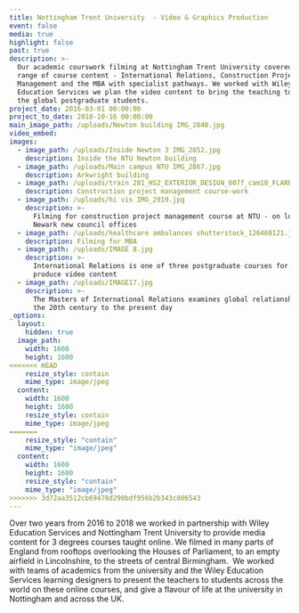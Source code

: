 ```yaml
---
title: Nottingham Trent University  - Video & Graphics Production
event: false
media: true
highlight: false
past: true
description: >-
  Our academic courswork filming at Nottingham Trent University covered a wide
  range of course content - International Relations, Construction Project
  Management and the MBA with specialist pathways. We worked with Wiley
  Education Services we plan the video content to bring the teaching to life for
  the global postgraduate students.
project_date: 2016-03-01 00:00:00
project_to_date: 2018-10-16 00:00:00
main_image_path: /uploads/Newton building IMG_2840.jpg
video_embed:
images:
  - image_path: /uploads/Inside Newton 3 IMG_2852.jpg
    description: Inside the NTU Newton building
  - image_path: /uploads/Main campus NTU IMG_2867.jpg
    description: Arkwright building
  - image_path: /uploads/train 281_HS2_EXTERIOR_DESIGN_007f_cam10_FLARE_PANTO 1920.jpg
    description: Construction project management course-work
  - image_path: /uploads/hi vis IMG_2919.jpg
    description: >-
      Filming for construction project management course at NTU - on location at
      Newark new council offices
  - image_path: /uploads/healthcare ambulances shutterstock_126460121.jpg
    description: Filming for MBA
  - image_path: /uploads/IMAGE 8.jpg
    description: >-
      International Relations is one of three postgraduate courses for which we
      produce video content
  - image_path: /uploads/IMAGE17.jpg
    description: >-
      The Masters of International Relations examines global relationships from
      the 20th century to the present day
_options:
  layout:
    hidden: true
  image_path:
    width: 1600
    height: 1600
<<<<<<< HEAD
    resize_style: contain
    mime_type: image/jpeg
  content:
    width: 1600
    height: 1600
    resize_style: contain
    mime_type: image/jpeg
=======
    resize_style: "contain"
    mime_type: "image/jpeg"
  content:
    width: 1600
    height: 1600
    resize_style: "contain"
    mime_type: "image/jpeg"
>>>>>>> 3d72aa3512cb69478d290bdf956b2b343c006543
---
```


Over two years from 2016 to 2018 we worked in partnership with Wiley Education Services and Nottingham Trent University to provide media content for 3 degrees courses taught online. We filmed in many parts of England from rooftops overlooking the Houses of Parliament, to an empty airfield in Lincolnshire, to the streets of central Birmingham.&nbsp; We worked with teams of academics from the university and the Wiley Education Services learning designers to present the teachers to students across the world on these online courses, and give a flavour of life at the university in Nottingham and across the UK.
